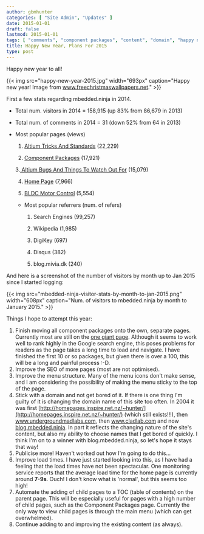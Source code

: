 ```yaml
---
author: gbmhunter
categories: [ "Site Admin", "Updates" ]
date: 2015-01-01
draft: false
lastmod: 2015-01-01
tags: [ "comments", "component packages", "content", "domain", "happy new year", "load times", "mbedded.ninja", "plans", "referrers", "SEO", "statistics", "visitors" ]
title: Happy New Year, Plans For 2015
type: post
---
```


Happy new year to all!

{{< img src="happy-new-year-2015.jpg" width="693px" caption="Happy new year! Image from www.freechristmaswallpapers.net."  >}}

First a few stats regarding mbedded.ninja in 2014.

* Total num. visitors in 2014 = 158,915 (up 83% from 86,679 in 2013)
* Total num. of comments in 2014 = 31 (down 52% from 64 in 2013)
* Most popular pages (views)  

    1. [Altium Tricks And Standards](/electronics/general/altium/altium-tricks-and-standards) (22,229)  

    2. [Component Packages](/pcb-design/component-packages) (17,921)  

    3.[ Altium Bugs And Things To Watch Out For](/electronics/general/altium/altium-bugs-and-things-to-watch-out-for) (15,079)  

    4. [Home Page](/) (7,966)  

    5. [BLDC Motor Control](/electronics/circuit-design/bldc-motor-control) (5,554)

  * Most popular referrers (num. of refers)  

    1. Search Engines (99,257)  

    2. Wikipedia (1,985)  

    3. DigiKey (697)  

    4. Disqus (382)  

    5. blog.mivia.dk (240)

And here is a screenshot of the number of visitors by month up to Jan 2015 since I started logging:

{{< img src="mbedded-ninja-visitor-stats-by-month-to-jan-2015.png" width="608px" caption="Num. of visitors to mbedded.ninja by month to January 2015."  >}}

Things I hope to attempt this year:

1. Finish moving all component packages onto the own, separate pages. Currently most are still on the [one giant page](/pcb-design/component-packages). Although it seems to work well to rank highly in the Google search engine, this poses problems for readers as the page takes a long time to load and navigate. I have finished the first 10 or so packages, but given there is over a 100, this will be a long and painful process :-D.
2. Improve the SEO of more pages (most are not optimised).
3. Improve the menu structure. Many of the menu icons don't make sense, and I am considering the possibility of making the menu sticky to the top of the page.
4. Stick with a domain and not get bored of it. If there is one thing I'm guilty of it is changing the domain name of this site too often. In 2004 it was first [http://homepages.inspire.net.nz/~hunter/](http://homepages.inspire.net.nz/~hunter/) (which still exists!!!), then www.undergroundmadlabs.com, then www.cladlab.com and now [blog.mbedded.ninja](/). In part it reflects the changing nature of the site's content, but also my ability to choose names that I get bored of quickly. I think I'm on to a winner with blog.mbedded.ninja, so let's hope it stays that way!
5. Publicise more! Haven't worked out how I'm going to do this...
6. Improve load times. I have just started looking into this, as I have had a feeling that the load times have not been spectacular. One monitoring service reports that the average load time for the home page is currently around **7-9s**. Ouch! I don't know what is 'normal', but this seems too high!
7. Automate the adding of child pages to a TOC (table of contents) on the parent page. This will be especially useful for pages with a high number of child pages, such as the Component Packages page. Currently the only way to view child pages is through the main menu (which can get overwhelmed).
8. Continue adding to and improving the existing content (as always).

